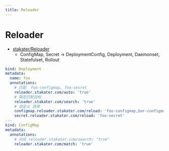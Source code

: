 ```yaml
---
title: Reloader
---
```


# Reloader

- [stakater/Reloader](https://github.com/stakater/Reloader)
  - ConfigMap, Secret -> DeploymentConfig, Deployment, Daemonset, Statefulset, Rollout

```yaml
kind: Deployment
metadata:
  name: foo
  annotations:
    # 匹配  foo-configmap, foo-secret
    reloader.stakater.com/auto: 'true'
    # 限定匹配目标
    reloader.stakater.com/search: 'true'
    # 自定义 选择
    configmap.reloader.stakater.com/reload: 'foo-configmap,bar-configmap'
    secret.reloader.stakater.com/reload: 'foo-secret'
---
kind: ConfigMap
metadata:
  annotations:
    # 对应 reloader.stakater.com/search: "true"
    reloader.stakater.com/match: 'true'
```
